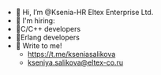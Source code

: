 - 👋 Hi, I’m @Ksenia-HR Eltex Enterprise Ltd.
- 👀 I'm hiring:
- 🔹C/C++ developers
- 🔹Erlang developers
- 📧 Write to me!
    - https://t.me/kseniasalikova
    - kseniya.salikova@eltex-co.ru

<!---
Ksenia-HR/Ksenia-HR is a ✨ special ✨ repository because its `README.md` (this file) appears on your GitHub profile.
You can click the Preview link to take a look at your changes.
--->
